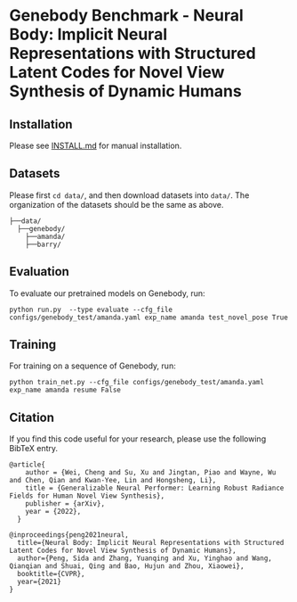 # Genebody Benchmark - Neural Body: Implicit Neural Representations with Structured Latent Codes for Novel View Synthesis of Dynamic Humans

## Installation

Please see [INSTALL.md](INSTALL.md) for manual installation.

## Datasets
Please first `cd data/`, and then download datasets into `data/`. The organization of the datasets should be the same as above.
```
├──data/
  ├──genebody/
    ├──amanda/
    ├──barry/
```

## Evaluation
To evaluate our pretrained models on Genebody, run:

```
python run.py  --type evaluate --cfg_file configs/genebody_test/amanda.yaml exp_name amanda test_novel_pose True
```
## Training
For training on a sequence of Genebody, run:
```
python train_net.py --cfg_file configs/genebody_test/amanda.yaml exp_name amanda resume False
```

## Citation

If you find this code useful for your research, please use the following BibTeX entry.

```
@article{
    author = {Wei, Cheng and Su, Xu and Jingtan, Piao and Wayne, Wu and Chen, Qian and Kwan-Yee, Lin and Hongsheng, Li},
    title = {Generalizable Neural Performer: Learning Robust Radiance Fields for Human Novel View Synthesis},
    publisher = {arXiv},
    year = {2022},
  }

@inproceedings{peng2021neural,
  title={Neural Body: Implicit Neural Representations with Structured Latent Codes for Novel View Synthesis of Dynamic Humans},
  author={Peng, Sida and Zhang, Yuanqing and Xu, Yinghao and Wang, Qianqian and Shuai, Qing and Bao, Hujun and Zhou, Xiaowei},
  booktitle={CVPR},
  year={2021}
}
```
